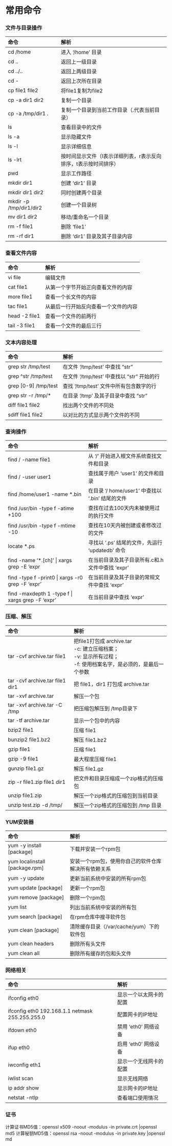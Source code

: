 # 常用命令

### 文件与目录操作

|命令|解析|
|:--|:--|
|cd /home|进入 ‘/home’ 目录|
|cd ..|返回上一级目录|
|cd ../..|返回上两级目录|
|cd -|返回上次所在目录|
|cp file1 file2|将file1复制为file2|
|cp -a dir1 dir2|复制一个目录|
|cp -a /tmp/dir1 .|复制一个目录到当前工作目录（.代表当前目录）|
|ls|查看目录中的文件|
|ls -a|显示隐藏文件|
|ls -l|显示详细信息|
|ls -lrt|按时间显示文件（l表示详细列表，r表示反向排序，t表示按时间排序）|
|pwd|显示工作路径|
|mkdir dir1|创建 ‘dir1’ 目录|
|mkdir dir1 dir2|同时创建两个目录|
|mkdir -p /tmp/dir1/dir2|创建一个目录树|
|mv dir1 dir2|移动/重命名一个目录|
|rm -f file1|删除 ‘file1’|
|rm -rf dir1|删除 ‘dir1’ 目录及其子目录内容|

### 查看文件内容
|命令|解析|
|:--|:--|
|vi file|编辑文件|
|cat file1|从第一个字节开始正向查看文件的内容|
|more file1|查看一个长文件的内容|
|tac file1|从最后一行开始反向查看一个文件的内容|
|head -2 file1|查看一个文件的前两行|
|tail -3 file1|查看一个文件的最后三行|

### 文本内容处理
|命令|解析|
|:--|:--|
|grep str /tmp/test|在文件 ‘/tmp/test’ 中查找 “str”|
|grep ^str /tmp/test|在文件 ‘/tmp/test’ 中查找以 “str” 开始的行|
|grep [0-9] /tmp/test|查找 ‘/tmp/test’ 文件中所有包含数字的行|
|grep str -r /tmp/*|在目录 ‘/tmp’ 及其子目录中查找 “str”|
|diff file1 file2|找出两个文件的不同处|
|sdiff file1 file2|以对比的方式显示两个文件的不同|

### 查询操作
|命令|解析|
|:--|:--|
|find / -name file1|从 ‘/’ 开始进入根文件系统查找文件和目录|
|find / -user user1|查找属于用户 ‘user1’ 的文件和目录|
|find /home/user1 -name \*.bin|在目录 ‘/ home/user1’ 中查找以 ‘.bin’ 结尾的文件|
|find /usr/bin -type f -atime +100|查找在过去100天内未被使用过的执行文件|
|find /usr/bin -type f -mtime -10|查找在10天内被创建或者修改过的文件|
|locate \*.ps|寻找以 ‘.ps’ 结尾的文件，先运行 ‘updatedb’ 命令|
|find -name ‘*.[ch]’ \| xargs grep -E ‘expr|在当前目录及其子目录所有.c和.h文件中查找 ‘expr’|
|find -type f -print0 \| xargs -r0 grep -F ‘expr’|在当前目录及其子目录的常规文件中查找 ‘expr’|
|find -maxdepth 1 -type f \| xargs grep -F ‘expr’|在当前目录中查找 ‘expr’|

### 压缩、解压
|命令|解析|
|:--|:--|
|tar -cvf archive.tar file1|把file1打包成 archive.tar<br />-c: 建立压缩档案；<br />-v: 显示所有过程；<br />-f: 使用档案名字，是必须的，是最后一个参数|
|tar -cvf archive.tar file1 dir1|把 file1，dir1 打包成 archive.tar|
|tar -xvf archive.tar|解压一个包|
|tar -xvf archive.tar -C /tmp|把压缩包解压到 /tmp目录下|
|tar -tf archive.tar|显示一个包中的内容|
|bzip2 file1|压缩 file1|
|bunzip2 file1.bz2|解压 file1.bz2|
|gzip file1|压缩 file1|
|gzip -9 file1|最大程度压缩 file1|
|gunzip file1.gz|解压 file1.gz||zip file1.zip file1|创建一个zip格式的压缩包|
|zip -r file1.zip file1 dir1|把文件和目录压缩成一个zip格式的压缩包|
|unzip file1.zip|解压一个zip格式的压缩包到当前目录|
|unzip test.zip -d /tmp/|解压一个zip格式的压缩包到 /tmp 目录|

### YUM安装器
|命令|解析|
|:--|:--|
|yum -y install [package]|下载并安装一个rpm包|
|yum localinstall [package.rpm]|安装一个rpm包，使用你自己的软件仓库解决所有依赖关系|
|yum -y update|更新当前系统中安装的所有rpm包|
|yum update [package]|更新一个rpm包|
|yum remove [package]|删除一个rpm包|
|yum list|列出当前系统中安装的所有包|
|yum search [package]|在rpm仓库中搜寻软件包|
|yum clean [package]|清除缓存目录（/var/cache/yum）下的软件包|
|yum clean headers|删除所有头文件|
|yum clean all|删除所有缓存的包和头文件|

### 网络相关
|命令|解析|
|:--|:--|
|ifconfig eth0|显示一个以太网卡的配置|
|ifconfig eth0 192.168.1.1 netmask 255.255.255.0|配置网卡的IP地址|
|ifdown eth0|禁用 ‘eth0’ 网络设备|
|ifup eth0|启用 ‘eth0’ 网络设备|
|iwconfig eth1|显示一个无线网卡的配置|
|iwlist scan|显示无线网络|
|ip addr show|显示网卡的IP地址|
|netstat -ntlp|查看端口使用情况|

### 证书
计算证书MD5值：openssl x509 -noout -modulus -in private.crt |openssl md5
计算秘钥MD5值：openssl rsa -noout -modulus -in private.key |openssl md
